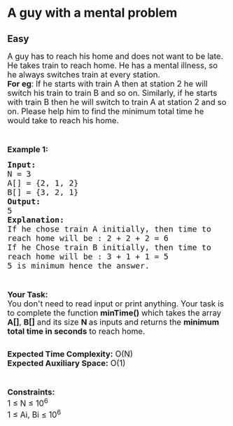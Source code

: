 # A guy with a mental problem
## Easy
<div class="problem-statement">
                <p></p><p><span style="font-size:18px">A guy has to reach his home and does not want to be late. He takes train to reach home. He has a mental illness, so he always switches train at every station.<br>
<strong>For eg</strong>: If he starts with train A then at station 2 he will switch his train to train B and so on. Similarly, if he starts with train B then he will switch to train A at station 2 and so on. Please help him to find the minimum total time he would take to reach his home.</span></p>

<p>&nbsp;</p>

<p><span style="font-size:18px"><strong>Example 1:</strong></span></p>

<pre><span style="font-size:18px"><strong>Input:</strong>
N = 3
A[] = {2, 1, 2}
B[] = {3, 2, 1}
<strong>Output:</strong>
5
<strong>Explanation:</strong>
If he chose train A initially, then time to
reach home will be : 2 + 2 + 2 = 6 
If he Chose train B initially, then time to
reach home will be : 3 + 1 + 1 = 5
5 is minimum hence the answer.</span></pre>

<p>&nbsp;</p>

<p><span style="font-size:18px"><strong>Your Task:&nbsp;&nbsp;</strong><br>
You don't need to read input or print anything. Your task is to complete the function <strong>minTime()</strong>&nbsp;which takes the array <strong>A[]</strong>, <strong>B[]</strong> and its size <strong>N </strong>as inputs and returns the <strong>minimum total time in seconds</strong> to reach home.</span></p>

<p><br>
<span style="font-size:18px"><strong>Expected Time Complexity:</strong> O(N)<br>
<strong>Expected Auxiliary Space:</strong> O(1)</span></p>

<p>&nbsp;</p>

<p><span style="font-size:18px"><strong>Constraints:</strong><br>
1 ≤ N ≤ 10<sup>6</sup><br>
1 ≤ Ai, Bi ≤ 10<sup>6</sup></span></p>
 <p></p>
            </div>